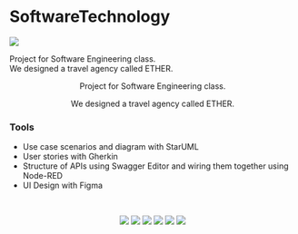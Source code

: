 # SoftwareTechnology

  <img src="./image/1.jpg">
</p>

Project for Software Engineering class. 
<br>
We designed a travel agency called ETHER.
<p align="center"> Project for Software Engineering class. </p>
<p align="center"> We designed a travel agency called ETHER. </p>

### Tools
 * Use case scenarios and diagram with StarUML
 * User stories with Gherkin 
 * Structure of APIs using Swagger Editor and wiring them together using Node-RED
 * UI Design with Figma 
<br>
<p align="center">
  <img src="./image/7.jpg">
  <dr>
  <img src="./image/2.jpg">
  <img src="./image/3.jpg">
  <img src="./image/4.jpg">
  <img src="./image/5.jpg">
  <img src="./image/6.jpg">
</p>
